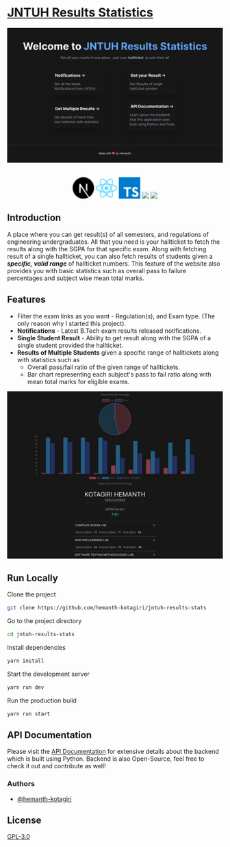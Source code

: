 # [ JNTUH Results Statistics ](https://jntuh-results-stats.vercel.app)

<img src="./homepage.png">
<br>
<br>

<p align="center">
<code><img height="50" src="https://raw.githubusercontent.com/Neikan/Neikan/master/img/icons/NextJS.svg"></code>
<code><img height="50" src="https://raw.githubusercontent.com/Neikan/Neikan/master/img/icons/React.svg"></code>
<code><img height="50" src="https://raw.githubusercontent.com/Neikan/Neikan/master/img/icons/Typescript.svg"></code>
<code><img height="50" src="https://avatars.githubusercontent.com/u/67109815?s=200&v=4"></code>
<code><img height="50" src="https://www.chartjs.org/img/chartjs-logo.svg"></code>
</p>

## Introduction

A place where you can get result(s) of all semesters, and regulations of
engineering undergraduates. All that you need is your hallticket to fetch the
results along with the SGPA for that specific exam. Along with fetching result
of a single hallticket, you can also fetch results of students given a
**_specific, valid range_** of hallticket numbers. This feature of the website
also provides you with basic statistics such as overall pass to failure
percentages and subject wise mean total marks.

## Features

- Filter the exam links as you want - Regulation(s), and Exam type. (The only
  reason why I started this project).
- **Notifications** - Latest B.Tech exam results released notifications.
- **Single Student Result** - Ability to get result along with the SGPA of a single student provided the hallticket.
- **Results of Multiple Students** given a specific range of halltickets along with statistics such as
  - Overall pass/fail ratio of the given range of halltickets.
  - Bar chart representing each subject's pass to fail ratio along with mean total marks for eligible exams.

<img src="./multiple-results-stats.jpg">

## Run Locally

Clone the project

```bash
git clone https://github.com/hemanth-kotagiri/jntuh-results-stats
```

Go to the project directory

```bash
cd jntuh-results-stats
```

Install dependencies

```bash
yarn install
```

Start the development server

```bash
yarn run dev
```

Run the production build

```bash
yarn run start
```

## API Documentation

Please visit the [API
Documentation](https://hemanth-kotagiri.github.io/sgpa-rest-api-docs) for
extensive details about the backend which is built using Python. Backend is
also Open-Source, feel free to check it out and contribute as well!

### Authors

- [@hemanth-kotagiri](https://www.github.com/hemanth-kotagiri)

## License

[GPL-3.0](./LICENSE)

